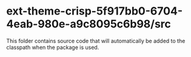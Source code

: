 # ext-theme-crisp-5f917bb0-6704-4eab-980e-a9c8095c6b98/src

This folder contains source code that will automatically be added to the classpath when
the package is used.
